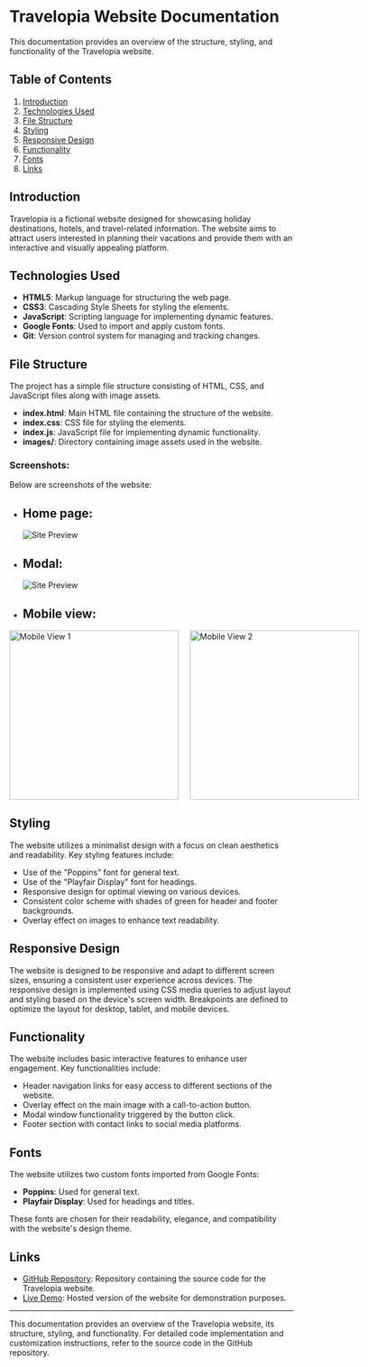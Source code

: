 # Travelopia Website Documentation

This documentation provides an overview of the structure, styling, and functionality of the Travelopia website.

## Table of Contents

1. [Introduction](#introduction)
2. [Technologies Used](#technologies-used)
3. [File Structure](#file-structure)
4. [Styling](#styling)
5. [Responsive Design](#responsive-design)
6. [Functionality](#functionality)
7. [Fonts](#fonts)
8. [Links](#links)

## Introduction

Travelopia is a fictional website designed for showcasing holiday destinations, hotels, and travel-related information. The website aims to attract users interested in planning their vacations and provide them with an interactive and visually appealing platform.

## Technologies Used

- **HTML5**: Markup language for structuring the web page.
- **CSS3**: Cascading Style Sheets for styling the elements.
- **JavaScript**: Scripting language for implementing dynamic features.
- **Google Fonts**: Used to import and apply custom fonts.
- **Git**: Version control system for managing and tracking changes.

## File Structure

The project has a simple file structure consisting of HTML, CSS, and JavaScript files along with image assets.

- **index.html**: Main HTML file containing the structure of the website.
- **index.css**: CSS file for styling the elements.
- **index.js**: JavaScript file for implementing dynamic functionality.
- **images/**: Directory containing image assets used in the website.

### Screenshots:

Below are screenshots of the website:

- ## Home page:
  ![Site Preview](https://iili.io/JEoEtku.png)
- ## Modal:
  ![Site Preview](https://iili.io/JEoEZ7e.png)
- ## Mobile view:
<div style="display: flex; justify-content: space-between; gap:20px;">
   <img src="https://iili.io/JEojKvI.png" alt="Mobile View 1" width="300" />
   <img src="https://iili.io/JEojd4R.png" alt="Mobile View 2" width="300" />
 </div>

## Styling

The website utilizes a minimalist design with a focus on clean aesthetics and readability. Key styling features include:

- Use of the "Poppins" font for general text.
- Use of the "Playfair Display" font for headings.
- Responsive design for optimal viewing on various devices.
- Consistent color scheme with shades of green for header and footer backgrounds.
- Overlay effect on images to enhance text readability.

## Responsive Design

The website is designed to be responsive and adapt to different screen sizes, ensuring a consistent user experience across devices. The responsive design is implemented using CSS media queries to adjust layout and styling based on the device's screen width. Breakpoints are defined to optimize the layout for desktop, tablet, and mobile devices.

## Functionality

The website includes basic interactive features to enhance user engagement. Key functionalities include:

- Header navigation links for easy access to different sections of the website.
- Overlay effect on the main image with a call-to-action button.
- Modal window functionality triggered by the button click.
- Footer section with contact links to social media platforms.

## Fonts

The website utilizes two custom fonts imported from Google Fonts:

- **Poppins**: Used for general text.
- **Playfair Display**: Used for headings and titles.

These fonts are chosen for their readability, elegance, and compatibility with the website's design theme.

## Links

- [GitHub Repository](https://github.com/PavanBhaskarThota/travelopia): Repository containing the source code for the Travelopia website.
- [Live Demo](https://travelopia-com.netlify.app/): Hosted version of the website for demonstration purposes.

---

This documentation provides an overview of the Travelopia website, its structure, styling, and functionality. For detailed code implementation and customization instructions, refer to the source code in the GitHub repository.
